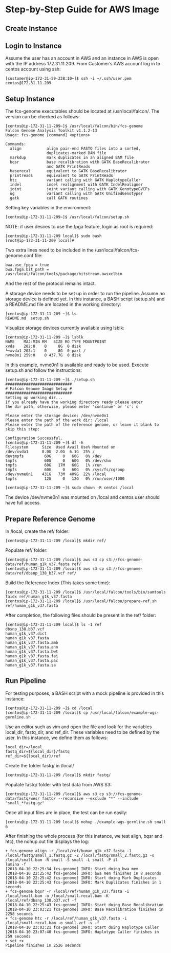 # Step-by-Step Guide for AWS Image

## Create Instance

## Login to Instance
Assume the user has an account in AWS and an instance in AWS is open with the IP address 172.31.11.209. From Customer’s AWS account log in to centos account using ssh:
   ```
   [customer@ip-172-31-59-238:10~]$ ssh -i ~/.ssh/user.pem centos@172.31.11.209
   ```
## Setup Instance
The fcs-genome executables should be located at /usr/local/falcon/. The version can be checked as follows:
   ```
   [centos@ip-172-31-11-209~]$ /usr/local/falcon/bin/fcs-genome 
   Falcon Genome Analysis Toolkit v1.1.2-13
   Usage: fcs-genome [command] <options>
   
   Commands: 
     align           align pair-end FASTQ files into a sorted,             
                     duplicates-marked BAM file                            
     markdup         mark duplicates in an aligned BAM file                
     bqsr            base recalibration with GATK BaseRecalibrator         
                     and GATK PrintReads                                   
     baserecal       equivalent to GATK BaseRecalibrator                   
     printreads      equivalent to GATK PrintReads                         
     htc             variant calling with GATK HaplotypeCaller             
     indel           indel realignment with GATK IndelRealigner            
     joint           joint variant calling with GATK GenotypeGVCFs         
     ug              variant calling with GATK UnifiedGenotyper            
     gatk            call GATK routines                                    
   ```
Setting key variables in the environment:
   ```
   [centos@ip-172-31-11-209~]$ /usr/local/falcon/setup.sh
   ```
NOTE: if user desires to use the fpga feature, login as root is required:
   ```
   [centos@ip-172-31-11-209 local]$ sudo bash
   [root@ip-172-31-11-209 local]# 
   ```
Two extra lines need to be included in the /usr/local/falcon/fcs-genome.conf file:
   ```
   bwa.use_fpga = true
   bwa.fpga.bit_path = /usr/local/falcon/tools/package/bitstream.awsxclbin
   ```
And the rest of the protocol remains intact.

A storage device needs to be set up in order to run the pipeline. Assume no storage device is defined yet. In this instance, a BASH script (setup.sh) and a README.md file are located in the working directory:
   ```
   [centos@ip-172-31-11-209 ~]$ ls
   README.md  setup.sh
   ```
Visualize storage devices currently available using lsblk:
   ```
   [centos@ip-172-31-11-209 ~]$ lsblk
   NAME    MAJ:MIN RM   SIZE RO TYPE MOUNTPOINT
   xvda    202:0    0     8G  0 disk 
   └─xvda1 202:1    0     8G  0 part /
   nvme0n1 259:0    0 437.7G  0 disk
   ```
In this example, nvme0n1 is available and ready to be used. Execute setup.sh and follow the instructions:
   ```
   [centos@ip-172-31-11-209 ~]$ ./setup.sh 
   #############################
   # Falcon Genome Image Setup #
   #############################
   Setting up working dir...
   If you already have the working directory ready please enter 
   the dir path, otherwise, please enter 'continue' or 'c': c

   Please enter the storage device: /dev/nvme0n1
   Please enter the path of the work dir: /local
   Please enter the path of the reference genome, or leave it blank to skip this step:

   Configuration Successful.
   [centos@ip-172-31-11-209 ~]$ df -h 
   Filesystem      Size  Used Avail Use% Mounted on
   /dev/xvda1      8.0G  2.0G  6.1G  25% /
   devtmpfs         60G     0   60G   0% /dev
   tmpfs            60G     0   60G   0% /dev/shm
   tmpfs            60G   17M   60G   1% /run
   tmpfs            60G     0   60G   0% /sys/fs/cgroup
   /dev/nvme0n1    431G   73M  409G  22% /local
   tmpfs            12G     0   12G   0% /run/user/1000

   [centos@ip-172-31-11-209 ~]$ sudo chown -R centos /local
   ```
The device /dev/nvme0n1 was mounted on /local and centos user should have full access.

## Prepare Reference Genome
In /local, create the ref/ folder:
   ```
   [centos@ip-172-31-11-209 /local]$ mkdir ref/
   ```
Populate ref/ folder:
   ```
   [centos@ip-172-31-11-209 /local]$ aws s3 cp s3://fcs-genome-data/ref/human_g1k_v37.fasta ref/ 
   [centos@ip-172-31-11-209 /local]$ aws s3 cp s3://fcs-genome-data/ref/dbsnp_138_b37.vcf ref/
   ```
Build the Reference Index (This takes some time):
   ```
   [centos@ip-172-31-11-209 /local]$ /usr/local/falcon/tools/bin/samtools faidx ref/human_g1k_v37.fasta 
   [centos@ip-172-31-11-209 /local]$ /usr/local/falcon/prepare-ref.sh ref/human_g1k_v37.fasta 
   ```
After completion, the following files should be present in the ref/ folder:
   ```
   [centos@ip-172-31-11-209 local]$ ls -1 ref
   dbsnp_138.b37.vcf
   human_g1k_v37.dict
   human_g1k_v37.fasta
   human_g1k_v37.fasta.amb
   human_g1k_v37.fasta.ann
   human_g1k_v37.fasta.bwt
   human_g1k_v37.fasta.fai
   human_g1k_v37.fasta.pac
   human_g1k_v37.fasta.sa
  ```

## Run Pipeline
For testing purposes, a BASH script with a mock pipeline is provided in this instance:
   ```
   [centos@ip-172-31-11-209 ~]$ cd /local
   [centos@ip-172-31-11-209 /local]$ cp /usr/local/falcon/example-wgs-germline.sh .
   ```
Use an editor such as vim and open the file and look for the variables local_dir, fastq_dir, and ref_dir. 
These variables need to be defined by the user.  In this instance, we define them as follows:
   ```
   local_dir=/local
   fastq_dir=${local_dir}/fastq
   ref_dir=${local_dir}/ref
   ```
Create the folder fastq/ in /local/
   ```
   [centos@ip-172-31-11-209 /local]$ mkdir fastq/ 
   ```
Populate fastq/ folder with test data from AWS S3:
   ```
   [centos@ip-172-31-11-209 /local]$ aws s3 cp s3://fcs-genome-data/fastq/wes/ fastq/ --recursive --exclude "*" --include "small_*fastq.gz"
   ```
Once all input files are in place, the test can be run easily:
   ```
   [centos@ip-172-31-11-209 local]$ nohup ./example-wgs-germline.sh small & 
   ```
After finishing the whole process (for this instance, we test align, bqsr and htc), the nohup.out file displays the log:
   ```
   + fcs-genome align -r /local/ref/human_g1k_v37.fasta -1 /local/fastq/small_1.fastq.gz -2 /local/fastq/small_2.fastq.gz -o /local/small.bam -R small -S small -L small -P il
lumina -f
   [2018-04-10 22:25:34 fcs-genome] INFO: Start doing bwa mem
   [2018-04-10 22:25:42 fcs-genome] INFO: bwa mem finishes in 8 seconds
   [2018-04-10 22:25:42 fcs-genome] INFO: Start doing Mark Duplicates
   [2018-04-10 22:25:43 fcs-genome] INFO: Mark Duplicates finishes in 1 seconds
   + fcs-genome bqsr -r /local/ref/human_g1k_v37.fasta -i /local/small.bam -o /local/small.recal.bam -K /local/ref/dbsnp_138.b37.vcf -f
   [2018-04-10 22:25:43 fcs-genome] INFO: Start doing Base Recalibration
   [2018-04-10 23:03:21 fcs-genome] INFO: Base Recalibration finishes in 2258 seconds
   + fcs-genome htc -r /local/ref/human_g1k_v37.fasta -i /local/small.recal.bam -o small.vcf -v -f
   [2018-04-10 23:03:21 fcs-genome] INFO: Start doing Haplotype Caller
   [2018-04-10 23:07:40 fcs-genome] INFO: Haplotype Caller finishes in 259 seconds
   + set +x
   Pipeline finishes in 2526 seconds 
   ```











